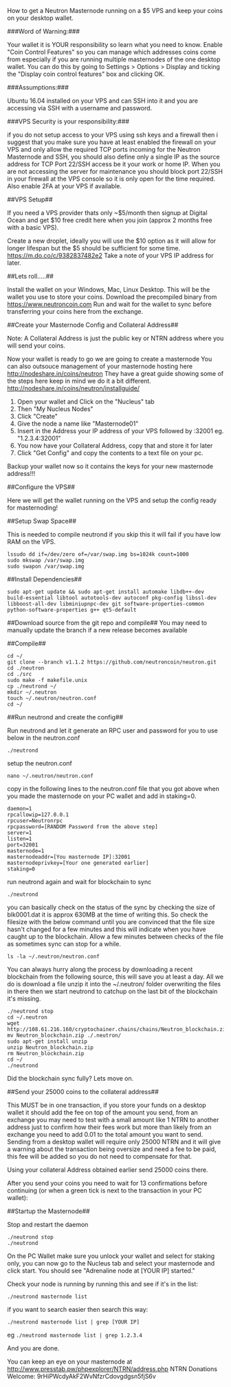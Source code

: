 How to get a Neutron Masternode running on a $5 VPS and keep your coins on your desktop wallet.

###Word of Warning:###

Your wallet it is YOUR responsibility so learn what you need to know. 
Enable "Coin Control Features" so you can manage which addresses coins come from especially 
if you are running multiple masternodes of the one desktop wallet. You can do this by going 
to Settings > Options > Display and ticking the "Display coin control features" box and 
clicking OK.

###Assumptions:###  

Ubuntu 16.04 installed on your VPS and can SSH into it and you are accessing via SSH with a 
username and password.

###VPS Security is your responsibility:###

if you do not setup access to your VPS using ssh keys and a firewall then i suggest that you make 
sure you have at least enabled the firewall on your VPS and only allow the required TCP ports 
incoming for the Neutron Masternode and SSH, you should also define only a single IP as the 
source address for TCP Port 22/SSH access be it your work or home IP. When you are not accessing 
the server for maintenance you should block port 22/SSH in your firewall at the VPS console so 
it is only open for the time required. Also enable 2FA at your VPS if available.

##VPS Setup##

If you need a VPS provider thats only ~$5/month then signup at Digital Ocean and get $10 free 
credit here when you join (approx 2 months free with a basic VPS).

Create a new droplet, ideally you will use the $10 option as it will allow for longer lifespan 
but the $5 should be sufficient for some time. https://m.do.co/c/9382837482e2
Take a note of your VPS IP address for later.


##Lets roll.....##

Install the wallet on your Windows, Mac, Linux Desktop. This will be the wallet you use to store 
your coins.
Download the precompiled binary from https://www.neutroncoin.com
Run and wait for the wallet to sync before transferring your coins here from the exchange.

##Create your Masternode Config and Collateral Address##

Note: A Collateral Address is just the public key or NTRN address where you will send your coins.

Now your wallet is ready to go we are going to create a masternode
You can also outsouce management of your masternode hosting here http://nodeshare.in/coins/neutron
They have a great guide showing some of the steps here keep in mind we do it a bit different. 
http://nodeshare.in/coins/neutron/installguide/

1. Open your wallet and Click on the "Nucleus" tab
1. Then "My Nucleus Nodes"
1. Click "Create"
1. Give the node a name like "Masternode01"
1. Insert in the Address your IP address of your VPS followed by :32001 eg. "1.2.3.4:32001"
1. You now have your Collateral Address, copy that and store it for later
1. Click "Get Config" and copy the contents to a text file on your pc.


Backup your wallet now so it contains the keys for your new masternode address!!!

##Configure the VPS##

Here we will get the wallet running on the VPS and setup the config ready for masternoding!

##Setup Swap Space##

This is needed to compile neutrond if you skip this it will fail if you have low RAM on the VPS.

```
lssudo dd if=/dev/zero of=/var/swap.img bs=1024k count=1000
sudo mkswap /var/swap.img
sudo swapon /var/swap.img
```

##Install Dependencies##

```
sudo apt-get update && sudo apt-get install automake libdb++-dev build-essential libtool autotools-dev autoconf pkg-config libssl-dev libboost-all-dev libminiupnpc-dev git software-properties-common python-software-properties g++ qt5-default
```


##Download source from the git repo and compile##
You may need to manually update the branch if a new release becomes available

##Compile##

```
cd ~/
git clone --branch v1.1.2 https://github.com/neutroncoin/neutron.git
cd ./neutron
cd ./src
sudo make -f makefile.unix
cp ./neutrond ~/
mkdir ~/.neutron
touch ~/.neutron/neutron.conf
cd ~/
```


##Run neutrond and create the config##

Run neutrond and let it generate an RPC user and password for you to use below in the 
neutron.conf
```
./neutrond
```

setup the neutron.conf
```
nano ~/.neutron/neutron.conf
```

copy in the following lines to the neutron.conf file that you got above when you made the 
masternode on your PC wallet and add in staking=0.

```
daemon=1
rpcallowip=127.0.0.1
rpcuser=Neutronrpc
rpcpassword=[RANDOM Password from the above step]
server=1
listen=1
port=32001
masternode=1
masternodeaddr=[You masternode IP]:32001
masternodeprivkey=[Your one generated earlier]
staking=0
```

run neutrond again and wait for blockchain to sync
```
./neutrond
```

you can basically check on the status of the sync by checking the size of blk0001.dat it is 
approx 630MB at the time of writing this. So check the filesize with the below command until 
you are convinced that the file size hasn't changed for a few minutes and this will indicate 
when you have caught up to the blockchain. Allow a few minutes between checks of the file as 
sometimes sync can stop for a while.

```
ls -la ~/.neutron/neutron.conf
```

You can always hurry along the process by downloading a recent blockchain from the following 
source, this will save you at least a day. All we do is download a file unzip it into the ~/.neutron/ 
folder overwriting the files in there then we start neutrond to catchup on the last bit of the 
blockchain it's missing.
```
./neutrond stop
cd ~/.neutron
wget http://108.61.216.160/cryptochainer.chains/chains/Neutron_blockchain.zip
mv Neutron_blockchain.zip ./.neutron/
sudo apt-get install unzip
unzip Neutron_blockchain.zip
rm Neutron_blockchain.zip
cd ~/
./neutrond
```

Did the blockchain sync fully? Lets move on.


##Send your 25000 coins to the collateral address##

This MUST be in one transaction, if you store your funds on a desktop wallet it 
should add the fee on top of the amount you send, from an exchange you may need 
to test with a small amount like 1 NTRN to another address just to confirm how 
their fees work but more than likely from an exchange you need to add 0.01 to the 
total amount you want to send. Sending from a desktop wallet will require only 
25000 NTRN and it will give a warning about the transaction being oversize and 
need a fee to be paid, this fee will be added so you do not need to compensate 
for that.

Using your collateral Address obtained earlier send 25000 coins there.

After you send your coins you need to wait for 13 confirmations before continuing
(or when a green tick is next to the transaction in your PC wallet):


##Startup the Masternode##

Stop and restart the daemon
```
./neutrond stop
./neutrond
```
On the PC Wallet make sure you unlock your wallet and select for staking only, you can now go 
to the Nucleus tab and select your masternode and click start.
You should see "Adrenaline node at [YOUR IP] started."

Check your node is running by running this and see if it's in the list:
```
./neutrond masternode list
```

if you want to search easier then search this way:
```
./neutrond masternode list | grep [YOUR IP]
```

eg `./neutrond masternode list | grep 1.2.3.4`

And you are done. 

You can keep an eye on your masternode at http://www.presstab.pw/phpexplorer/NTRN/address.php
NTRN Donations Welcome: 9rHiPWcdyAkF2WvNfzrCdovgdgsn5fjS6v
